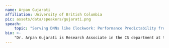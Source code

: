 ```yaml
---
name: Arpan Gujarati
affiliation: University of British Columbia 
pic: assets/data/speakers/gujarati.png
speach:
    topic: "Serving DNNs like Clockwork: Performance Predictability from the Bottom Up"
bio: >-
    "Dr. Arpan Gujarati is Research Associate in the CS department at the University of British Columbia (UBC) in Vancouver (Canada). He is affiliated with the Systopia Lab at UBC, where he works with Margo Seltzer. Earlier, he spent a year as a postdoctoral researcher at the Max Planck Institute for Software Systems (MPI-SWS) in Saarbrücken (Germany), during which he worked with Jonathan Mace in the Cloud Software Systems Group. He completed his PhD thesis titled – Towards “Ultra-Reliable” CPS: Reliability Analysis of Distributed Real-Time Systems – under the supervision of Björn B. Brandenburg in the Real-Time Systems Group at MPI-SWS. He is the recipient of the 2021 SIGBED Paul Caspi Memorial Dissertation Award.  He is broadly interested in real-time systems, distributed systems, fault tolerance, reliability analysis, and scheduling problems in the cloud domain as well as in the cyber-physical systems (CPS) domain."
---
```


